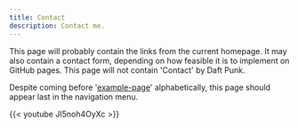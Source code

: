 ```yaml
---
title: Contact
description: Contact me.
---
```


This page will probably contain the links from the current homepage. It may
also contain a contact form, depending on how feasible it is to implement on
GitHub pages. This page will not contain 'Contact' by Daft Punk.

Despite coming before '[example-page](/example-page/)' alphabetically, this
page should appear last in the navigation menu.

{{< youtube JI5noh4OyXc >}}
